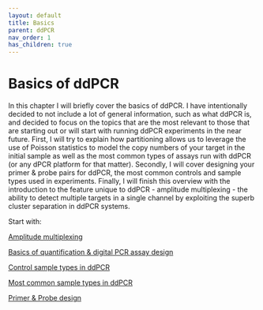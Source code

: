```yaml
---
layout: default
title: Basics
parent: ddPCR
nav_order: 1
has_children: true
---
```


# Basics of ddPCR


In this chapter I will briefly cover the basics of ddPCR. I have intentionally decided to not include a lot of general information, such as what ddPCR is, and decided to focus on the topics that are the most relevant to those that are starting out or will start with running ddPCR experiments in the near future. First, I will try to explain how partitioning allows us to leverage the use of Poisson statistics to model the copy numbers of your target in the initial sample as well as the most common types of assays run with ddPCR (or any dPCR platform for that matter). Secondly, I will cover designing your primer & probe pairs for ddPCR, the most common controls and sample types used in experiments. Finally, I will finish this overview with the introduction to the feature unique to ddPCR - amplitude multiplexing - the ability to detect multiple targets in a single channel by exploiting the superb cluster separation in ddPCR systems.

Start with:

[Amplitude multiplexing]()

[Basics of quantification & digital PCR assay design]()

[Control sample types in ddPCR]()

[Most common sample types in ddPCR]()

[Primer & Probe design]()
